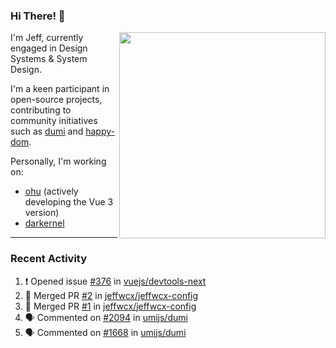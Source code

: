 ### Hi There! 👋

[<img src="https://github-contribution-stats.vercel.app/api/?username=jeffwcx" align="right" width="330" />](https://github.com/jeffwcx)

I'm Jeff, currently engaged in Design Systems & System Design.

I'm a keen participant in open-source projects, contributing to community initiatives such as [dumi](https://github.com/umijs/dumi) and [happy-dom](https://github.com/capricorn86/happy-dom).

Personally, I'm working on: 
+ [ohu](https://github.com/jeffwcx/ohu-mobile) (actively developing the Vue 3 version)
+ [darkernel](https://github.com/darkernel)


----

### Recent Activity

<!--START_SECTION:activity-->
1. ❗ Opened issue [#376](https://github.com/vuejs/devtools-next/issues/376) in [vuejs/devtools-next](https://github.com/vuejs/devtools-next)
2. 🎉 Merged PR [#2](https://github.com/jeffwcx/jeffwcx-config/pull/2) in [jeffwcx/jeffwcx-config](https://github.com/jeffwcx/jeffwcx-config)
3. 🎉 Merged PR [#1](https://github.com/jeffwcx/jeffwcx-config/pull/1) in [jeffwcx/jeffwcx-config](https://github.com/jeffwcx/jeffwcx-config)
4. 🗣 Commented on [#2094](https://github.com/umijs/dumi/issues/2094#issuecomment-2084737094) in [umijs/dumi](https://github.com/umijs/dumi)
5. 🗣 Commented on [#1668](https://github.com/umijs/dumi/issues/1668#issuecomment-2082291491) in [umijs/dumi](https://github.com/umijs/dumi)
<!--END_SECTION:activity-->
